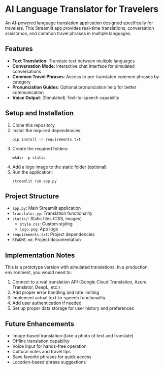 # AI Language Translator for Travelers

An AI-powered language translation application designed specifically for travelers. This Streamlit app provides real-time translations, conversation assistance, and common travel phrases in multiple languages.

## Features

- **Text Translation**: Translate text between multiple languages
- **Conversation Mode**: Interactive chat interface for simulated conversations
- **Common Travel Phrases**: Access to pre-translated common phrases by category
- **Pronunciation Guides**: Optional pronunciation help for better communication
- **Voice Output**: (Simulated) Text-to-speech capability

## Setup and Installation

1. Clone this repository
2. Install the required dependencies:
   ```
   pip install -r requirements.txt
   ```
3. Create the required folders:
   ```
   mkdir -p static
   ```
4. Add a logo image to the static folder (optional)
5. Run the application:
   ```
   streamlit run app.py
   ```

## Project Structure

- `app.py`: Main Streamlit application
- `translator.py`: Translation functionality
- `static/`: Static files (CSS, images)
  - `style.css`: Custom styling
  - `logo.png`: App logo
- `requirements.txt`: Project dependencies
- `README.md`: Project documentation

## Implementation Notes

This is a prototype version with simulated translations. In a production environment, you would need to:

1. Connect to a real translation API (Google Cloud Translation, Azure Translator, DeepL, etc.)
2. Add proper error handling and rate limiting
3. Implement actual text-to-speech functionality
4. Add user authentication if needed
5. Set up proper data storage for user history and preferences

## Future Enhancements

- Image-based translation (take a photo of text and translate)
- Offline translation capability
- Voice input for hands-free operation
- Cultural notes and travel tips
- Save favorite phrases for quick access
- Location-based phrase suggestions